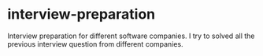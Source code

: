 # interview-preparation
Interview preparation for different software companies. I try to solved all the previous interview question from different companies.
